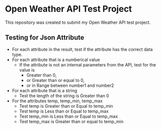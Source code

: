 # Open Weather API Test Project
This repository was created to submit my Open Weather API test project.

## Testing for Json Attribute
* For each attribute in the result, test if the attribute has the correct data type.
* For each attribute that is a numberical value
  * If the attribute is not an internal parameters from the API, test for the value is
    * Greater than 0,
    * or Greater than or equal to 0,
    * or in Range between number1 and number2
* For each attribute that is a string
  * Test the length of the string is Greater than 0
* For the attributes temp, temp_min, temp_max
  * Test temp is Greater than or Equal to temp_min
  * Test temp is Less than or Equal to temp_max
  * Test temp_min is Less than or Equal to temp_max
  * Test temp_max is Greater than or equal to temp_min

